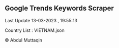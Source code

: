 

## Google Trends Keywords Scraper 
 
Last Update 13-03-2023 , 19:55:13

Country List :
VIETNAM.json



© Abdul Muttaqin 
